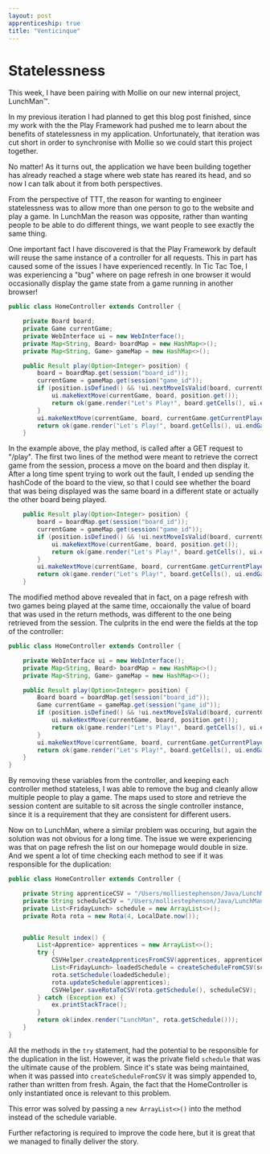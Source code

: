 ```yaml
---
layout: post
apprenticeship: true
title: "Venticinque"
---
```


# Statelessness

This week, I have been pairing with Mollie on our new internal project, LunchMan&trade;.

In my previous iteration I had planned to get this blog post finished, since my
work with the the Play Framework had pushed me to learn about the benefits of
statelessness in my application. Unfortunately, that iteration was cut short
in order to synchronise with Mollie so we could start this project together.

No matter! As it turns out, the application we have been building together has
already reached a stage where web state has reared its head, and so now I can
talk about it from both perspectives.

From the perspective of TTT, the reason for wanting to engineer statelessness
was to allow more than one person to go to the website and play a game. In
LunchMan the reason was opposite, rather than wanting people to be able to do
different things, we want people to see exactly the same thing.

One important fact I have discovered is that the Play Framework by default will
reuse the same instance of a controller for all requests. This in part has
caused some of the issues I have experienced recently. In Tic Tac Toe, I was
experiencing a "bug" where on page refresh in one browser it would occasionally
display the game state from a game running in another browser!

```java
public class HomeController extends Controller {

    private Board board;
    private Game currentGame;
    private WebInterface ui = new WebInterface();
    private Map<String, Board> boardMap = new HashMap<>();
    private Map<String, Game> gameMap = new HashMap<>();

    public Result play(Option<Integer> position) {
        board = boardMap.get(session("board_id"));
        currentGame = gameMap.get(session("game_id"));
        if (position.isDefined() && !ui.nextMoveIsValid(board, currentGame.getCurrentPlayer().choosePosition(board))) {
            ui.makeNextMove(currentGame, board, position.get());
            return ok(game.render("Let's Play!", board.getCells(), ui.endGame(board), currentGame.isOver(board)));
        }
        ui.makeNextMove(currentGame, board, currentGame.getCurrentPlayer().choosePosition(board));
        return ok(game.render("Let's Play!", board.getCells(), ui.endGame(board), currentGame.isOver(board)));
    }
```

In the example above, the play method, is called after a GET request to
"/play". The first two lines of the method were meant to retrieve the correct
game from the session, process a move on the board and then display it. After
a long time spent trying to work out the fault, I ended up sending the hashCode
of the board to the view, so that I could see whether the board that was being
displayed was the same board in a different state or actually the other board
being played.

```java
    public Result play(Option<Integer> position) {
        board = boardMap.get(session("board_id"));
        currentGame = gameMap.get(session("game_id"));
        if (position.isDefined() && !ui.nextMoveIsValid(board, currentGame.getCurrentPlayer().choosePosition(board))) {
            ui.makeNextMove(currentGame, board, position.get());
            return ok(game.render("Let's Play!", board.getCells(), ui.endGame(board), currentGame.isOver(board), Integer.toString(board.hashCode())));
        }
        ui.makeNextMove(currentGame, board, currentGame.getCurrentPlayer().choosePosition(board));
        return ok(game.render("Let's Play!", board.getCells(), ui.endGame(board), currentGame.isOver(board), Integer.toString(board.hashCode())));
    }
```

The modified method above revealed that in fact, on a page refresh with two
games being played at the same time, occaionally the value of board that was
used in the return methods, was different to the one being retrieved from the
session. The culprits in the end were the fields at the top of the controller:

```java
public class HomeController extends Controller {

    private WebInterface ui = new WebInterface();
    private Map<String, Board> boardMap = new HashMap<>();
    private Map<String, Game> gameMap = new HashMap<>();

    public Result play(Option<Integer> position) {
        Board board = boardMap.get(session("board_id"));
        Game currentGame = gameMap.get(session("game_id"));
        if (position.isDefined() && !ui.nextMoveIsValid(board, currentGame.getCurrentPlayer().choosePosition(board))) {
            ui.makeNextMove(currentGame, board, position.get());
            return ok(game.render("Let's Play!", board.getCells(), ui.endGame(board), currentGame.isOver(board), Integer.toString(board.hashCode())));
        }
        ui.makeNextMove(currentGame, board, currentGame.getCurrentPlayer().choosePosition(board));
        return ok(game.render("Let's Play!", board.getCells(), ui.endGame(board), currentGame.isOver(board), Integer.toString(board.hashCode())));
    }
}
```

By removing these variables from the controller, and keeping each controller method
stateless, I was able to remove the bug and cleanly allow multiple people to
play a game. The maps used to store and retrieve the session content are
suitable to sit across the single controller instance, since it is
a requirement that they are consistent for different users.

Now on to LunchMan, where a similar problem was occuring, but again the
solution was not obvious for a long time. The issue we were experiencing was
that on page refresh the list on our homepage would double in size. And we
spent a lot of time checking each method to see if it was responsible for the
duplication:

```java
public class HomeController extends Controller {

    private String apprenticeCSV = "/Users/molliestephenson/Java/LunchMan/csvs/apprentices.csv";
    private String scheduleCSV = "/Users/molliestephenson/Java/LunchMan/csvs/schedule.csv";
    private List<FridayLunch> schedule = new ArrayList<>();
    private Rota rota = new Rota(4, LocalDate.now());


    public Result index() {
        List<Apprentice> apprentices = new ArrayList<>();
        try {
            CSVHelper.createApprenticesFromCSV(apprentices, apprenticeCSV);
            List<FridayLunch> loadedSchedule = createScheduleFromCSV(schedule, scheduleCSV);
            rota.setSchedule(loadedSchedule);
            rota.updateSchedule(apprentices);
            CSVHelper.saveRotaToCSV(rota.getSchedule(), scheduleCSV);
        } catch (Exception ex) {
            ex.printStackTrace();
        }
        return ok(index.render("LunchMan", rota.getSchedule()));
    }
}
```
All the methods in the `try` statement, had the potential to be responsible for
the duplication in the list. However, it was the private field `schedule` that
was the ultimate cause of the problem. Since it's state was being maintained,
when it was passed into `createScheduleFromCSV` it was simply appended to,
rather than written from fresh. Again, the fact that the HomeController is only
instantiated once is relevant to this problem.

This error was solved by passing a `new ArrayList<>()` into the method instead
of the schedule variable.

Further refactoring is required to improve the code here, but it is great that
we managed to finally deliver the story.


